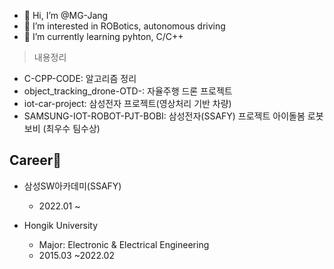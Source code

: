 - 👋 Hi, I’m @MG-Jang
- 👀 I’m interested in ROBotics, autonomous driving
- 🌱 I’m currently learning pyhton, C/C++

> 내용정리

- C-CPP-CODE: 알고리즘 정리
- object_tracking_drone-OTD-: 자율주행 드론 프로젝트
- iot-car-project: 삼성전자 프로젝트(영상처리 기반 차량)
- SAMSUNG-IOT-ROBOT-PJT-BOBI: 삼성전자(SSAFY) 프로젝트 아이돌봄 로봇 보비 (최우수 팀수상)

## Career🎯

- 삼성SW아카데미(SSAFY) 
  - 2022.01 ~

- Hongik University
  - Major: Electronic & Electrical Engineering
  - 2015.03 ~2022.02


<!---
MG-Jang/MG-Jang is a ✨ special ✨ repository because its `README.md` (this file) appears on your GitHub profile.
You can click the Preview link to take a look at your changes.
--->
